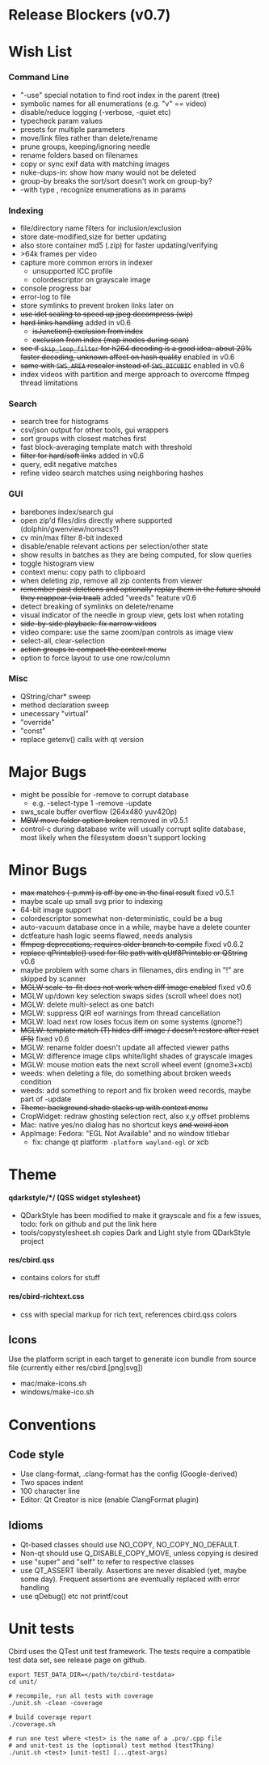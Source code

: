 Release Blockers (v0.7)
=========================


Wish List
=========================

### Command Line
- "-use" special notation to find root index in the parent (tree)
- symbolic names for all enumerations (e.g. "v" == video)
- disable/reduce logging (-verbose, -quiet etc)
- typecheck param values
- presets for multiple parameters
- move/link files rather than delete/rename
- prune groups, keeping/ignoring needle
- rename folders based on filenames
- copy or sync exif data with matching images
- nuke-dups-in: show how many would not be deleted
- group-by breaks the sort/sort doesn't work on group-by?
- -with type <x> , recognize enumerations as in params

### Indexing
- file/directory name filters for inclusion/exclusion
- store date-modified,size for better updating
- also store container md5 (.zip) for faster updating/verifying
- \>64k frames per video
- capture more common errors in indexer
  - unsupported ICC profile
  - colordescriptor on grayscale image
- console progress bar
- error-log to file
- store symlinks to prevent broken links later on
- ~~use idct scaling to speed up jpeg decompress (wip)~~
- ~~hard links handling~~ added in v0.6
  - ~~isJunction() exclusion from index~~
  - ~~exclusion from index (map inodes during scan)~~
- ~~see if `skip_loop_filter` for h264 decoding is a good idea: about 20% faster decoding, unknown affect on hash quality~~ enabled in v0.6
- ~~same with `SWS_AREA` rescaler instead of `SWS_BICUBIC`~~ enabled in v0.6
- index videos with partition and merge approach to overcome ffmpeg thread limitations

### Search
- search tree for histograms
- csv/json output for other tools, gui wrappers
- sort groups with closest matches first
- fast block-averaging template match with threshold
- ~~filter for hard/soft links~~ added in v0.6
- query, edit negative matches
- refine video search matches using neighboring hashes

### GUI
- barebones index/search gui
- open zip'd files/dirs directly where supported (dolphin/gwenview/nomacs?)
- cv min/max filter 8-bit indexed
- disable/enable relevant actions per selection/other state
- show results in batches as they are being computed, for slow queries
- toggle histogram view
- context menu: copy path to clipboard
- when deleting zip, remove all zip contents from viewer
- ~~remember past deletions and optionally replay them in the future should they reappear (via traal)~~ added "weeds" feature v0.6
- detect breaking of symlinks on delete/rename
- visual indicator of the needle in group view, gets lost when rotating
- ~~side-by-side playback: fix narrow videos~~
- video compare: use the same zoom/pan controls as image view
- select-all, clear-selection
- ~~action groups to compact the context menu~~
- option to force layout to use one row/column

### Misc
- QString/char* sweep
- method declaration sweep
- unecessary "virtual"
- "override"
- "const"
- replace getenv() calls with qt version

Major Bugs
==========================
- might be possible for -remove to corrupt database
  - e.g. -select-type 1 -remove -update
- sws_scale buffer overflow (264x480 yuv420p)
- ~~MBW move folder option broken~~ removed in v0.5.1
- control-c during database write will usually corrupt sqlite database, most likely when the filesystem doesn't support locking

Minor Bugs
=========================
- ~~max matches (-p.mm) is off by one in the final result~~ fixed v0.5.1
- maybe scale up small svg prior to indexing
- 64-bit image support
- colordescriptor somewhat non-deterministic, could be a bug
- auto-vacuum database once in a while, maybe have a delete counter
- dctfeature hash logic seems flawed, needs analysis
- ~~ffmpeg deprecations, requires older branch to compile~~ fixed v0.6.2
- ~~replace qPrintable() used for file path with qUtf8Printable or QString~~ v0.6
- maybe problem with some chars in filenames, dirs ending in "!" are skipped by scanner
- ~~MGLW scale-to-fit does not work when diff image enabled~~ fixed v0.6
- MGLW up/down key selection swaps sides (scroll wheel does not)
- MGLW: delete multi-select as one batch
- MGLW: suppress QIR eof warnings from thread cancellation
- MGLW: load next row loses focus item on some systems (gnome?)
- ~~MGLW: template match (T) hides diff image / doesn't restore after reset (F5)~~ fixed v0.6
- MGLW: rename folder doesn't update all affected viewer paths
- MGLW: difference image clips white/light shades of grayscale images
- MGLW: mouse motion eats the next scroll wheel event  (gnome3+xcb)
- weeds: when deleting a file, do something about broken weeds condition
- weeds: add something to report and fix broken weed records, maybe part of -update
- ~~Theme: background shade stacks up with context menu~~
- CropWidget: redraw ghosting selection rect, also x,y offset problems
- Mac: native yes/no dialog has no shortcut keys ~~and weird icon~~
- AppImage: Fedora: "EGL Not Available" and no window titlebar
  - fix: change qt platform `-platform wayland-egl` or xcb

Theme
=========================

#### qdarkstyle/*/ (QSS widget stylesheet)
- QDarkStyle has been modified to make it grayscale and fix a few issues, todo: fork on github and put the link here
- tools/copystylesheet.sh copies Dark and Light style from QDarkStyle project

#### res/cbird.qss
- contains colors for stuff

#### res/cbird-richtext.css
- css with special markup for rich text, references cbird.qss colors

## Icons
Use the platform script in each target to generate icon bundle from source file (currently either res/cbird.[png|svg])
- mac/make-icons.sh
- windows/make-ico.sh

Conventions
=========================

## Code style
- Use clang-format, .clang-format has the config (Google-derived)
- Two spaces indent
- 100 character line
- Editor: Qt Creator is nice (enable ClangFormat plugin)

## Idioms
- Qt-based classes should use NO_COPY, NO_COPY_NO_DEFAULT.
- Non-qt should use Q_DISABLE_COPY_MOVE, unless copying is desired
- use "super" and "self" to refer to respective classes
- use QT_ASSERT liberally. Assertions are never disabled (yet, maybe some day). Frequent assertions are eventually replaced with error handling
- use qDebug() etc not printf/cout


Unit tests
=========================

Cbird uses the QTest unit test framework. The tests require a compatible test data set, see release page on github.

```shell
export TEST_DATA_DIR=</path/to/cbird-testdata>
cd unit/

# recompile, run all tests with coverage
./unit.sh -clean -coverage

# build coverage report
./coverage.sh

# run one test where <test> is the name of a .pro/.cpp file
# and unit-test is the (optional) test method (testThing)
./unit.sh <test> [unit-test] [...qtest-args]
```
